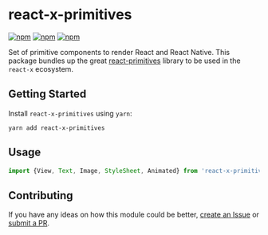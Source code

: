 # react-x-primitives

[![npm](https://img.shields.io/npm/v/react-x-primitives.svg)](https://www.npmjs.com/package/react-x-primitives)
[![npm](https://img.shields.io/npm/dt/react-x-primitives.svg)](https://www.npmjs.com/package/react-x-primitives)
[![npm](https://img.shields.io/npm/l/react-x-primitives.svg)](https://github.com/negativetwelve/react-x/blob/master/LICENSE)

Set of primitive components to render React and React Native. This package bundles up the great [react-primitives](https://github.com/lelandrichardson/react-primitives) library to be used in the `react-x` ecosystem.

## Getting Started

Install `react-x-primitives` using `yarn`:

```shell
yarn add react-x-primitives
```

## Usage

```javascript
import {View, Text, Image, StyleSheet, Animated} from 'react-x-primitives';
```

## Contributing

If you have any ideas on how this module could be better, [create an Issue](https://github.com/negativetwelve/react-x/issues) or [submit a PR](https://github.com/negativetwelve/react-x/pulls).
